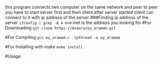 this program connects two computer on the same network and peer to peer
you have to start server first and then client
after server started client can connect to it with ip address of the server
###Finding ip address of the server
`ifconfig | grep -A 4 en0`
inet is the address you looking for
#For Downloading
`git clone https://Avaora/ey_aramam.git`

#For Compiling
`gcc ey_aramam.c -lpthread -o ey_aramam`

#For Installing with make
`make install`

#Usage

